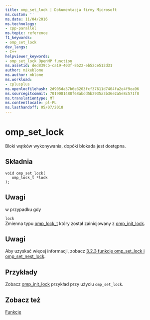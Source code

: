 ```yaml
---
title: omp_set_lock | Dokumentacja firmy Microsoft
ms.custom: ''
ms.date: 11/04/2016
ms.technology:
- cpp-parallel
ms.topic: reference
f1_keywords:
- omp_set_lock
dev_langs:
- C++
helpviewer_keywords:
- omp_set_lock OpenMP function
ms.assetid: ded839cb-ca19-403f-8622-eb52ce512d31
author: mikeblome
ms.author: mblome
ms.workload:
- cplusplus
ms.openlocfilehash: 2d905da37b6e3203fcf37611d7404fa2e4f9ea96
ms.sourcegitcommit: 7019081488f68abdd5b2935a3b36e2a5e8c571f8
ms.translationtype: MT
ms.contentlocale: pl-PL
ms.lasthandoff: 05/07/2018
---
```

# <a name="ompsetlock"></a>omp_set_lock
Bloki wątków wykonywania, dopóki blokada jest dostępna.  
  
## <a name="syntax"></a>Składnia  
  
```  
void omp_set_lock(  
   omp_lock_t *lock  
);  
```  
  
## <a name="remarks"></a>Uwagi  
 w przypadku gdy  
  
 `lock`  
 Zmienna typu [omp_lock_t](../../../parallel/openmp/reference/omp-lock-t.md) który został zainicjowany z [omp_init_lock](../../../parallel/openmp/reference/omp-init-lock.md).  
  
## <a name="remarks"></a>Uwagi  
 Aby uzyskać więcej informacji, zobacz [3.2.3 funkcje omp_set_lock i omp_set_nest_lock](../../../parallel/openmp/3-2-3-omp-set-lock-and-omp-set-nest-lock-functions.md).  
  
## <a name="examples"></a>Przykłady  
 Zobacz [omp_init_lock](../../../parallel/openmp/reference/omp-init-lock.md) przykład przy użyciu `omp_set_lock`.  
  
## <a name="see-also"></a>Zobacz też  
 [Funkcje](../../../parallel/openmp/reference/openmp-functions.md)
